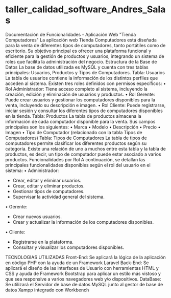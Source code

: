 # taller_calidad_software_Andres_Salas

Documentación de Funcionalidades - Aplicación Web "Tienda Computadores"
La aplicación web Tienda Computadores está diseñada para la venta de diferentes tipos de computadores, tanto portátiles como de escritorio. Su objetivo principal es ofrecer una plataforma funcional y eficiente para la gestión de productos y usuarios, integrando un sistema de roles que facilita la administración del negocio.
Estructura de la Base de Datos
La base de datos utilizada es MySQL y cuenta con tres tablas principales: Usuarios, Productos y Tipos de Computadores.
Tabla: Usuarios
La tabla de usuarios contiene la información de los distintos perfiles que acceden al sistema. Existen tres roles definidos con permisos específicos:
• Rol Administrador: Tiene acceso completo al sistema, incluyendo la creación, edición y eliminación de usuarios y productos.
• Rol Gerente: Puede crear usuarios y gestionar los computadores disponibles para la venta, incluyendo su descripción e imagen.
• Rol Cliente: Puede registrarse, iniciar sesión y consultar los diferentes tipos de computadores disponibles en la tienda.
Tabla: Productos
La tabla de productos almacena la información de cada computador disponible para la venta. Sus campos principales son los siguientes:
• Marca
• Modelo
• Descripción
• Precio
• Imagen
• Tipo de Computador (relacionado con la tabla Tipos de Computadores)
Tabla: Tipos de Computadores
La tabla de tipos de computadores permite clasificar los diferentes productos según su categoría. Existe una relación de uno a muchos entre esta tabla y la tabla de productos, es decir, un tipo de computador puede estar asociado a varios productos.
Funcionalidades por Rol
A continuación, se detallan las principales funcionalidades disponibles según el rol del usuario en el sistema:
• Administrador:
  - Crear, editar y eliminar usuarios.
  - Crear, editar y eliminar productos.
  - Gestionar tipos de computadores.
  - Supervisar la actividad general del sistema.

• Gerente:
  - Crear nuevos usuarios.
  - Crear y actualizar la información de los computadores disponibles.

• Cliente:
  - Registrarse en la plataforma.
  - Consultar y visualizar los computadores disponibles.

TECNOLOGIAS UTILIZADAS 
Front-End:
Se aplicará la lógica de la aplicación en código PHP con la ayuda de un Framework Laravel 
Back-End:
Se aplicará el diseño de las interfaces de Usuario con herramientas HTML y CSS y ayuda de Framework Bootstrap para aplicar un estilo más vistoso y que sea responsive a varios navegadores web y/o dispositivos.
DataBase:
Se utilizará el Servidor de base de datos MySQL junto al gestor de base de datos Xampp integrado con Workbench
